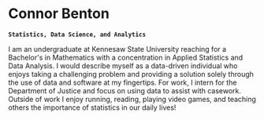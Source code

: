 # Connor Benton

**`Statistics, Data Science, and Analytics`**

I am an undergraduate at Kennesaw State University reaching for a Bachelor's in Mathematics with a concentration in
Applied Statistics and Data Analysis. I would describe myself as a data-driven individual who enjoys taking a challenging
problem and providing a solution solely through the use of data and software at my fingertips. For work, I intern for the
Department of Justice and focus on using data to assist with casework. Outside of work I enjoy running, reading, playing video games,
 and teaching others the importance of statistics in our daily lives! 